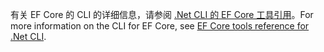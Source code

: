 <span data-ttu-id="38a17-101">有关 EF Core 的 CLI 的详细信息，请参阅 [.Net CLI 的 EF Core 工具引用](/ef/core/miscellaneous/cli/dotnet)。</span><span class="sxs-lookup"><span data-stu-id="38a17-101">For more information on the CLI for EF Core, see [EF Core tools reference for .Net CLI](/ef/core/miscellaneous/cli/dotnet).</span></span>